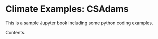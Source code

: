 # Climate Examples: CSAdams

This is a sample Jupyter book including some python coding examples.

Contents.

```{tableofcontents}
```
